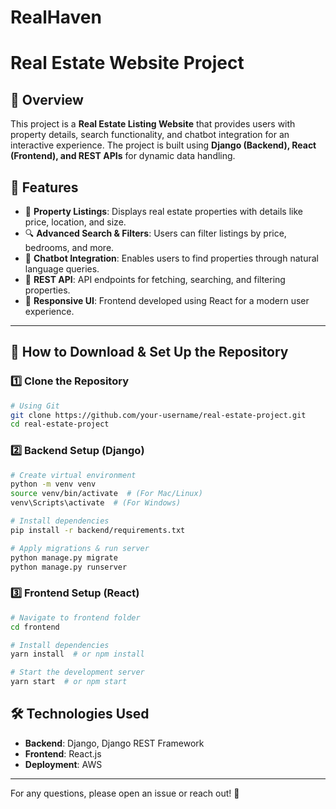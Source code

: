 # RealHaven

# Real Estate Website Project

## 📌 Overview
This project is a **Real Estate Listing Website** that provides users with property details, search functionality, and chatbot integration for an interactive experience. The project is built using **Django (Backend), React (Frontend), and REST APIs** for dynamic data handling.

## 🚀 Features
- 🏡 **Property Listings**: Displays real estate properties with details like price, location, and size.
- 🔍 **Advanced Search & Filters**: Users can filter listings by price, bedrooms, and more.
- 🤖 **Chatbot Integration**: Enables users to find properties through natural language queries.
- 📡 **REST API**: API endpoints for fetching, searching, and filtering properties.
- 🎨 **Responsive UI**: Frontend developed using React for a modern user experience.

---

## 🔽 How to Download & Set Up the Repository

### 1️⃣ **Clone the Repository**
```bash
# Using Git
git clone https://github.com/your-username/real-estate-project.git
cd real-estate-project
```

### 2️⃣ **Backend Setup (Django)**
```bash
# Create virtual environment
python -m venv venv
source venv/bin/activate  # (For Mac/Linux)
venv\Scripts\activate  # (For Windows)

# Install dependencies
pip install -r backend/requirements.txt

# Apply migrations & run server
python manage.py migrate
python manage.py runserver
```

### 3️⃣ **Frontend Setup (React)**
```bash
# Navigate to frontend folder
cd frontend

# Install dependencies
yarn install  # or npm install

# Start the development server
yarn start  # or npm start
```

## 🛠️ Technologies Used
- **Backend**: Django, Django REST Framework
- **Frontend**: React.js
- **Deployment**: AWS

---

For any questions, please open an issue or reach out! 🚀
